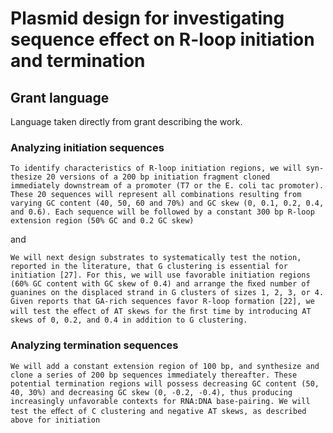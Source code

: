 # Plasmid design for investigating sequence effect on R-loop initiation and termination

## Grant language

Language taken directly from grant describing the work.

### Analyzing initiation sequences

```
To identify characteristics of R-loop initiation regions, we will syn-thesize 20 versions of a 200 bp initiation fragment cloned
immediately downstream of a promoter (T7 or the E. coli tac promoter). These 20 sequences will represent all combinations resulting from varying GC content (40, 50, 60 and 70%) and GC skew (0, 0.1, 0.2, 0.4, and 0.6). Each sequence will be followed by a constant 300 bp R-loop extension region (50% GC and 0.2 GC skew)
```

and


```
We will next design substrates to systematically test the notion, reported in the literature, that G clustering is essential for initiation [27]. For this, we will use favorable initiation regions (60% GC content with GC skew of 0.4) and arrange the ﬁxed number of guanines on the displaced strand in G clusters of sizes 1, 2, 3, or 4. Given reports that GA-rich sequences favor R-loop formation [22], we will test the eﬀect of AT skews for the ﬁrst time by introducing AT skews of 0, 0.2, and 0.4 in addition to G clustering.
```

### Analyzing termination sequences

```
We will add a constant extension region of 100 bp, and synthesize and clone a series of 200 bp sequences immediately thereafter. These potential termination regions will possess decreasing GC content (50, 40, 30%) and decreasing GC skew (0, -0.2, -0.4), thus producing increasingly unfavorable contexts for RNA:DNA base-pairing. We will test the eﬀect of C clustering and negative AT skews, as described above for initiation
```